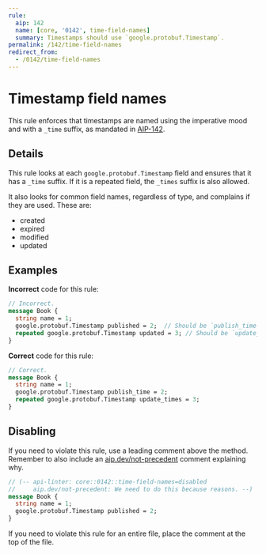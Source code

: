 ```yaml
---
rule:
  aip: 142
  name: [core, '0142', time-field-names]
  summary: Timestamps should use `google.protobuf.Timestamp`.
permalink: /142/time-field-names
redirect_from:
  - /0142/time-field-names
---
```


# Timestamp field names

This rule enforces that timestamps are named using the imperative mood and with
a `_time` suffix, as mandated in [AIP-142][].

## Details

This rule looks at each `google.protobuf.Timestamp` field and ensures that it
has a `_time` suffix. If it is a repeated field, the `_times` suffix is also
allowed.

It also looks for common field names, regardless of type, and complains if they
are used. These are:

- created
- expired
- modified
- updated

## Examples

**Incorrect** code for this rule:

```proto
// Incorrect.
message Book {
  string name = 1;
  google.protobuf.Timestamp published = 2;  // Should be `publish_time`.
  repeated google.protobuf.Timestamp updated = 3; // Should be `update_time` or `update_times`.
}
```

**Correct** code for this rule:

```proto
// Correct.
message Book {
  string name = 1;
  google.protobuf.Timestamp publish_time = 2;
  repeated google.protobuf.Timestamp update_times = 3;
}
```

## Disabling

If you need to violate this rule, use a leading comment above the method.
Remember to also include an [aip.dev/not-precedent][] comment explaining why.

```proto
// (-- api-linter: core::0142::time-field-names=disabled
//     aip.dev/not-precedent: We need to do this because reasons. --)
message Book {
  string name = 1;
  google.protobuf.Timestamp published = 2;
}
```

If you need to violate this rule for an entire file, place the comment at the
top of the file.

[aip-142]: https://aip.dev/142
[aip.dev/not-precedent]: https://aip.dev/not-precedent
